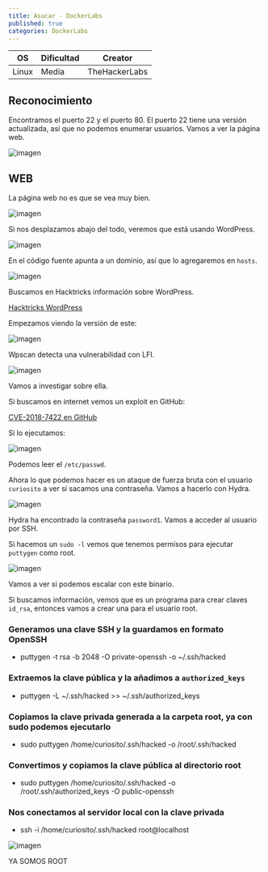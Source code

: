 ```yaml
---
title: Asucar - DockerLabs
published: true
categories: DockerLabs
---
```



| OS     | Dificultad  | Creator           |
| ------ | ----------- | -------------     | 
| Linux  |  Media      | TheHackerLabs     | 

## Reconocimiento

Encontramos el puerto 22 y el puerto 80. El puerto 22 tiene una versión actualizada, así que no podemos enumerar usuarios. Vamos a ver la página web.

![imagen](https://github.com/romabri/romabri.github.io/assets/51706860/bb8b08a4-e7cf-46a9-8f74-ca74803c1e6c)

## WEB

La página web no es que se vea muy bien.

![imagen](https://github.com/romabri/romabri.github.io/assets/51706860/a82a575a-b638-4775-8e2c-afdb1bab58c8)

Si nos desplazamos abajo del todo, veremos que está usando WordPress.

![imagen](https://github.com/romabri/romabri.github.io/assets/51706860/9ffe13d6-cb8c-4ef2-a76b-96e634999275)

En el código fuente apunta a un dominio, así que lo agregaremos en `hosts`.

![imagen](https://github.com/romabri/romabri.github.io/assets/51706860/d87a4e02-3109-4cb0-be1f-b2f1cbcd9a6f)

Buscamos en Hacktricks información sobre WordPress.

[Hacktricks WordPress](https://book.hacktricks.xyz/v/es/network-services-pentesting/pentesting-web/wordpress)

Empezamos viendo la versión de este:

![imagen](https://github.com/romabri/romabri.github.io/assets/51706860/65f338b9-f164-4c85-91e9-585217665eab)

Wpscan detecta una vulnerabilidad con LFI.

![imagen](https://github.com/romabri/romabri.github.io/assets/51706860/483491d8-e601-40ec-9e31-265413bc578f)

Vamos a investigar sobre ella.

Si buscamos en internet vemos un exploit en GitHub:

[CVE-2018-7422 en GitHub](https://github.com/jessisec/CVE-2018-7422)

Si lo ejecutamos:

![imagen](https://github.com/romabri/romabri.github.io/assets/51706860/ac0c1b22-4bd2-43e7-96a5-cebcfa38b924)

Podemos leer el `/etc/passwd`.

Ahora lo que podemos hacer es un ataque de fuerza bruta con el usuario `curiosito` a ver si sacamos una contraseña. Vamos a hacerlo con Hydra.

![imagen](https://github.com/romabri/romabri.github.io/assets/51706860/22352885-c183-4ac9-878b-0d7c6f5f2cb6)

Hydra ha encontrado la contraseña `password1`. Vamos a acceder al usuario por SSH.

Si hacemos un `sudo -l` vemos que tenemos permisos para ejecutar `puttygen` como root.

![imagen](https://github.com/romabri/romabri.github.io/assets/51706860/b54cc4fb-dc6a-48ee-a6f7-ca89ab7832f5)

Vamos a ver si podemos escalar con este binario.

Si buscamos información, vemos que es un programa para crear claves `id_rsa`, entonces vamos a crear una para el usuario root.

### Generamos una clave SSH y la guardamos en formato OpenSSH
 - puttygen -t rsa -b 2048 -O private-openssh -o ~/.ssh/hacked

### Extraemos la clave pública y la añadimos a `authorized_keys`
 - puttygen -L ~/.ssh/hacked >> ~/.ssh/authorized_keys

### Copiamos la clave privada generada a la carpeta root, ya con sudo podemos ejecutarlo
 - sudo puttygen /home/curiosito/.ssh/hacked -o /root/.ssh/hacked

### Convertimos y copiamos la clave pública al directorio root
 - sudo puttygen /home/curiosito/.ssh/hacked -o /root/.ssh/authorized_keys -O public-openssh

### Nos conectamos al servidor local con la clave privada
 - ssh -i /home/curiosito/.ssh/hacked root@localhost

![imagen](https://github.com/romabri/romabri.github.io/assets/51706860/f00e46e7-c03e-4bb9-8269-7b3ecee55ffb)

YA SOMOS ROOT
